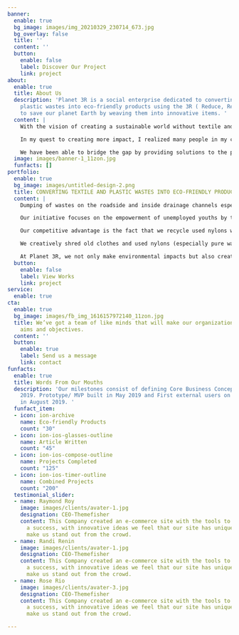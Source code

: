```yaml
---
banner:
  enable: true
  bg_image: images/img_20210329_230714_673.jpg
  bg_overlay: false
  title: ''
  content: ''
  button:
    enable: false
    label: Discover Our Project
    link: project
about:
  enable: true
  title: About Us
  description: 'Planet 3R is a social enterprise dedicated to converting textile and
    plastic wastes into eco-friendly products using the 3R ( Reduce, Reuse, Recycle)
    to save our planet Earth by weaving them into innovative items. '
  content: |
    With the vision of creating a sustainable world without textile and plastic wastes, it became necessary for us at Planet 3R to reduce the landfill space by recycling clothes and nylons. As we know landfill sites is a threat to our environment as well as water supplies.

    In my quest to creating more impact, I realized many people in my community usually dump textile and plastic wastes by the road side while some even go to the extent of burning them thereby depleting the ozone layer which is hazardous to our health and environment thus prompted me to use my weaving skills at Jokelinks to create an innovative solution by starting planet 3R initiative.

    We have been able to bridge the gap by providing solutions to the problems other existing solutions were not looking into.
  image: images/banner-1_11zon.jpg
  funfacts: []
portfolio:
  enable: true
  bg_image: images/untitled-design-2.png
  title: CONVERTING TEXTILE AND PLASTIC WASTES INTO ECO-FRIENDLY PRODUCTS
  content: |
    Dumping of wastes on the roadside and inside drainage channels especially single use plastics are currently one of the biggest environmental concerns. It causes groundwater pollution, marine pollution resulting in animal deaths and the many other adverse effects on the environment.

    Our initiative focuses on the empowerment of unemployed youths by training them on effective ways to earn income from recycling plastic and textile waste.  We weave the wastes into eco-friendly products. We also engage in Grassroots and Creative Awareness programs geared Towards Achieving a Clean Environment.

    Our competitive advantage is the fact that we recycle used nylons with locally made loom while creative hub, pearl recycling make use of plastics and foreign machinery.

    We creatively shred old clothes and used nylons (especially pure water sachets) then weave them by converting into finished products. These finished products are fashion wears, home decors, bags, accessories etc.

    At Planet 3R, we not only make environmental impacts but also create employment opportunity by empowering youths. We also plan to improve our economy through locally generated raw materials and export opportunities
  button:
    enable: false
    label: View Works
    link: project
service:
  enable: true
cta:
  enable: true
  bg_image: images/fb_img_1616157972140_11zon.jpg
  title: We’ve got a team of like minds that will make our organization achieve its
    aims and objectives.
  content: ''
  button:
    enable: true
    label: Send us a message
    link: contact
funfacts:
  enable: true
  title: Words From Our Mouths
  description: 'Our milestones consist of defining Core Business Concept in February
    2019. Prototype/ MVP built in May 2019 and First external users on the product
    in August 2019. '
  funfact_item:
  - icon: ion-archive
    name: Eco-friendly Products
    count: "30"
  - icon: ion-ios-glasses-outline
    name: Article Written
    count: "45"
  - icon: ion-ios-compose-outline
    name: Projects Completed
    count: "125"
  - icon: ion-ios-timer-outline
    name: Combined Projects
    count: "200"
  testimonial_slider:
  - name: Raymond Roy
    image: images/clients/avater-1.jpg
    designation: CEO-Themefisher
    content: This Company created an e-commerce site with the tools to make our business
      a success, with innovative ideas we feel that our site has unique elements that
      make us stand out from the crowd.
  - name: Randi Renin
    image: images/clients/avater-1.jpg
    designation: CEO-Themefisher
    content: This Company created an e-commerce site with the tools to make our business
      a success, with innovative ideas we feel that our site has unique elements that
      make us stand out from the crowd.
  - name: Rose Rio
    image: images/clients/avater-3.jpg
    designation: CEO-Themefisher
    content: This Company created an e-commerce site with the tools to make our business
      a success, with innovative ideas we feel that our site has unique elements that
      make us stand out from the crowd.

---
```

